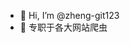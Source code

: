 - 👋 Hi, I’m @zheng-git123
- 🌱 专职于各大网站爬虫

<!---
zheng-git123/zheng-git123 is a ✨ special ✨ repository because its `README.md` (this file) appears on your GitHub profile.
You can click the Preview link to take a look at your changes.
--->

